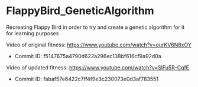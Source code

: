 # FlappyBird_GeneticAlgorithm
Recreating Flappy Bird in order to try and create a genetic algorithm for it for learning purposes

Video of original fitness: https://www.youtube.com/watch?v=ourKV6N8xOY
- Commit ID: f5147675a4790d622a296ec138bf616cf9a92d0a

Video of updated fitness: https://www.youtube.com/watch?v=SlFu5R-CqfE
- Commit ID: fabaf57e6422c7ff4f9e3c230073e0d3af783551
